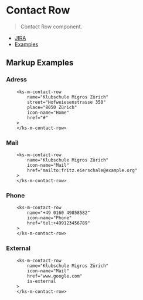 # Contact Row

> Contact Row component.

- [JIRA](https://jira.migros.net/browse/MIDUWEB-544)
- [Examples](../../pages/ContactBox.html)

## Markup Examples

### Adress

```
    <ks-m-contact-row
        name="Klubschule Migros Zürich"
        street="Hofweiesenstrasse 350"
        place="8050 Zürich"
        icon-name="Home"
        href="#"
    >
    </ks-m-contact-row>
```

### Mail

```
    <ks-m-contact-row
        name="Klubschule Migros Zürich"
        icon-name="Mail"
        href="mailto:fritz.eierschale@example.org"
    >
    </ks-m-contact-row>
```

### Phone

```
    <ks-m-contact-row
        name="+49 0160 49858582"
        icon-name="Phone"
        href="tel:+499123456789"
    >
    </ks-m-contact-row>
```

### External

```
    <ks-m-contact-row
        name="Klubschule Migros Zürich"
        icon-name="Mail"
        href="www.google.com"
        is-external
    >
    </ks-m-contact-row>
```
